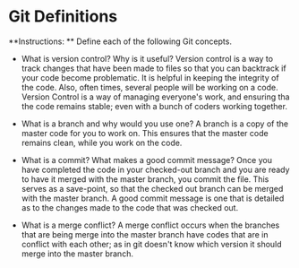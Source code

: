 # Git Definitions

**Instructions: ** Define each of the following Git concepts.

* What is version control?  Why is it useful?
Version control is a way to track changes that have been made to files so that you can backtrack if your code become problematic.   It is helpful in keeping the integrity of the code.  Also, often times, several people will be working on a code.  Version Control is a way of managing everyone's work, and ensuring tha the code remains stable; even with a bunch of coders working together.


* What is a branch and why would you use one?
A branch is a copy of the master code for you to work on.  This ensures that the master code remains clean, while you work on the code. 

* What is a commit? What makes a good commit message?
Once you have completed the code in your checked-out branch and you are ready to have it merged with the master branch, you commit the file.  This serves as a save-point, so that the checked out branch can be merged with the master branch.  A good commit message is one that is detailed as to the changes made to the code that was checked out.

* What is a merge conflict?
A merge conflict occurs when the branches that are being merge into the master branch have codes that are in conflict with each other; as in git doesn't know which version it should merge into the master branch. 